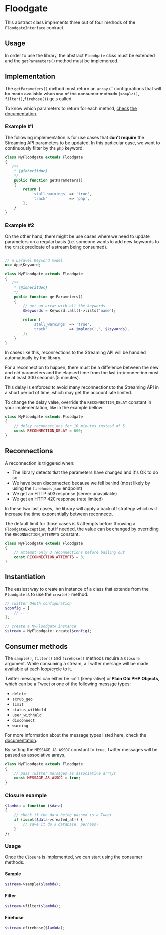 # Floodgate
This abstract class implements three out of four methods of the `FloodgateInterface` contract.

## Usage
In order to use the library, the abstract `Floodgate` class must be extended and the `getParameters()` method must be implemented.

## Implementation
The `getParameters()` method must return an `array` of configurations that will be made available when one of the consumer methods (`sample()`, `filter()`,`firehose()`) gets called.

To know which parameters to return for each method, [check](https://dev.twitter.com/streaming/reference/get/statuses/sample) [the](https://dev.twitter.com/streaming/reference/post/statuses/filter) [documentation](https://dev.twitter.com/streaming/reference/get/statuses/firehose).

### Example #1
The following implementation is for use cases that **don't require** the Streaming API parameters to be updated. In this particular case, we want to continuously filter by the `php` keyword.

```php
class MyFloodgate extends Floodgate
{
   /**
    * {@inheritdoc}
    */
    public function getParameters()
    {
        return [
            'stall_warnings' => 'true',
            'track'          => 'php',
        ];
    }
}

```

### Example #2
On the other hand, there might be use cases where we need to update parameters on a regular basis (i.e. someone wants to add new keywords to the `track` predicate of a stream being consumed).

```php

// a Laravel Keyword model
use App\Keyword;

class MyFloodgate extends Floodgate
{
   /**
    * {@inheritdoc}
    */
    public function getParameters()
    {
        // get an array with all the keywords
        $keywords = Keyword::all()->lists('name');

        return [
            'stall_warnings' => 'true',
            'track'          => implode(',', $keywords),
        ];
    }
}

```

In cases like this, reconnections to the Streaming API will be handled automatically by the library. 

For a reconnection to happen, there must be a difference between the new and old parameters and the elapsed time from the last (re)connection must be at least 300 seconds (5 minutes). 

This delay is enforced to avoid many reconnections to the Streaming API in a short period of time, which may get the account rate limited.

To change the delay value, override the `RECONNECTION_DELAY` constant in your implementation, like in the example bellow:

```php
class MyFloodgate extends Floodgate
{
    // delay reconnections for 10 minutes instead of 5
    const RECONNECTION_DELAY = 600;
}

```

## Reconnections
A reconnection is triggered when:

- The library detects that the parameters have changed and it's OK to do so
- We have been disconnected because we fell behind (most likely by using the `firehose.json` endpoint)
- We get an HTTP 503 response (server unavailable)
- We get an HTTP 420 response (rate limited)

In these two last cases, the library will apply a back off strategy which will increase the time exponentially between reconnects.

The default limit for those cases is `6` attempts before throwing a `FloodgateException`, but if needed, the value can be changed by overriding the `RECONNECTION_ATTEMPTS` constant.

```php
class MyFloodgate extends Floodgate
{
    // attempt only 3 reconnections before bailing out
    const RECONNECTION_ATTEMPTS = 3;
}

```

## Instantiation
The easiest way to create an instance of a class that extends from the `Floodgate` is to use the `create()` method.

```php
// Twitter OAuth configuration
$config = [
    // ...
];

// create a MyFloodgate instance
$stream = MyFloodgate::create($config);
```

## Consumer methods
The `sample()`, `filter()` and `firehose()` methods require a `Closure` argument. While consuming a stream, a Twitter message will be made available at each loop/cycle to it.

Twitter messages can either be `null` (keep-alive) or **Plain Old PHP Objects**, which can be a Tweet or one of the following message types:

- `delete`
- `scrub_geo`
- `limit`
- `status_withheld`
- `user_withheld`
- `disconnect`
- `warning`

For more information about the message types listed here, check the [documentation](https://dev.twitter.com/streaming/overview/messages-types).

By setting the `MESSAGE_AS_ASSOC` constant to `true`, Twitter messages will be passed as associative arrays.

```php
class MyFloodgate extends Floodgate
{
    // pass Twitter messages as associative arrays
    const MESSAGE_AS_ASSOC = true;
}

```

### Closure example
```php
$lambda = function ($data)
{
    // check if the data being passed is a Tweet
    if (isset($data->created_at)) {
        // save it do a database, perhaps?
    }
};
```

### Usage
Once the `Closure` is implemented, we can start using the consumer methods.

#### Sample
```php
$stream->sample($lambda);
```

#### Filter
```php
$stream->filter($lambda);
```

#### Firehose
```php
$stream->firehose($lambda);
```
